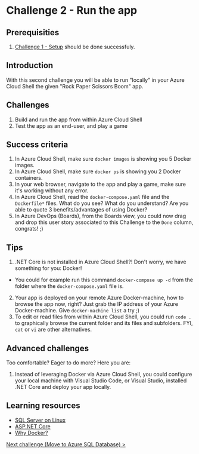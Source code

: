 # Challenge 2 - Run the app

## Prerequisities

1. [Challenge 1 - Setup](./Setup.md) should be done successfuly.

## Introduction

With this second challenge you will be able to run "locally" in your Azure Cloud Shell the given "Rock Paper Scissors Boom" app.

## Challenges

1. Build and run the app from within Azure Cloud Shell
2. Test the app as an end-user, and play a game

## Success criteria

1. In Azure Cloud Shell, make sure `docker images` is showing you 5 Docker images.
2. In Azure Cloud Shell, make sure `docker ps` is showing you 2 Docker containers.
3. In your web browser, navigate to the app and play a game, make sure it's working without any error.
4. In Azure Cloud Shell, read the `docker-compose.yaml` file and the `Dockerfile*` files. What do you see? What do you understand? Are you able to quote 3 benefits/advantages of using Docker?
5. In Azure DevOps (Boards), from the Boards view, you could now drag and drop this user story associated to this Challenge to the `Done` column, congrats! ;)

## Tips

1. .NET Core is not installed in Azure Cloud Shell?! Don't worry, we have something for you: Docker!
  - You could for example run this command `docker-compose up -d` from the folder where the `docker-compose.yaml` file is.
2. Your app is deployed on your remote Azure Docker-machine, how to browse the app now, right? Just grab the IP address of your Azure Docker-machine. Give `docker-machine list` a try ;)
3. To edit or read files from within Azure Cloud Shell, you could run `code .` to graphically browse the current folder and its files and subfolders. FYI, `cat` or `vi` are other alternatives.

## Advanced challenges

Too comfortable? Eager to do more? Here you are:

1. Instead of leveraging Docker via Azure Cloud Shell, you could configure your local machine with Visual Studio Code, or Visual Studio, installed .NET Core and deploy your app locally.

## Learning resources

- [SQL Server on Linux](https://docs.microsoft.com/en-us/sql/linux/sql-server-linux-overview)
- [ASP.NET Core](https://docs.microsoft.com/en-us/aspnet/core)
- [Why Docker?](https://www.docker.com/)

[Next challenge (Move to Azure SQL Database) >](./MoveToAzureSql.md)